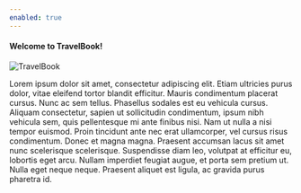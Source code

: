 ```yaml
---
enabled: true
---
```


<h4 class="mb-4">Welcome to TravelBook!</h4>

<img src="{{{ urls.assets }}}/images/og/og-default.jpg" class="img-fluid w-100 mb-4 rounded-lg" alt="TravelBook">

Lorem ipsum dolor sit amet, consectetur adipiscing elit. Etiam ultricies purus dolor, vitae eleifend tortor blandit efficitur. Mauris condimentum placerat cursus. Nunc ac sem tellus. Phasellus sodales est eu vehicula cursus. Aliquam consectetur, sapien ut sollicitudin condimentum, ipsum nibh vehicula sem, quis pellentesque mi ante finibus nisi. Nam ut nulla a nisi tempor euismod. Proin tincidunt ante nec erat ullamcorper, vel cursus risus condimentum. Donec et magna magna. Praesent accumsan lacus sit amet nunc scelerisque scelerisque. Suspendisse diam leo, volutpat at efficitur eu, lobortis eget arcu. Nullam imperdiet feugiat augue, et porta sem pretium ut. Nulla eget neque neque. Praesent aliquet est ligula, ac gravida purus pharetra id.
